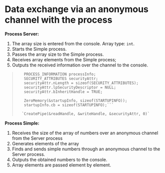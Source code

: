 # Data exchange via an anonymous channel with the process

**Process Server:**
1) The array size is entered from the console. Array type: `int`.
2) Starts the Simple process. 
3) Passes the array size to the Simple process. 
4) Receives array elements from the Simple process;
5) Outputs the received information over the channel to the console.
> ```STARTUPINFO startupInfo;  
>    PROCESS_INFORMATION processInfo;  
>    SECURITY_ATTRIBUTES securityAttr;  
>    securityAttr.nLength = sizeof(SECURITY_ATTRIBUTES);  
>    securityAttr.lpSecurityDescriptor = NULL;  
>    securityAttr.bInheritHandle = TRUE;  
>  
>    ZeroMemory(&startupInfo, sizeof(STARTUPINFO));  
>    startupInfo.cb = sizeof(STARTUPINFO);```
>
>   `CreatePipe(&readHandle, &writeHandle, &securityAttr, 0)`

**Process Simple:**
1) Receives the size of the array of numbers over an anonymous channel from the Server process
2) Generates elements of the array
3) Finds and sends simple numbers through an anonymous channel to the Server process.
4) Outputs the obtained numbers to the console.
5) Array elements are passed element by element.
